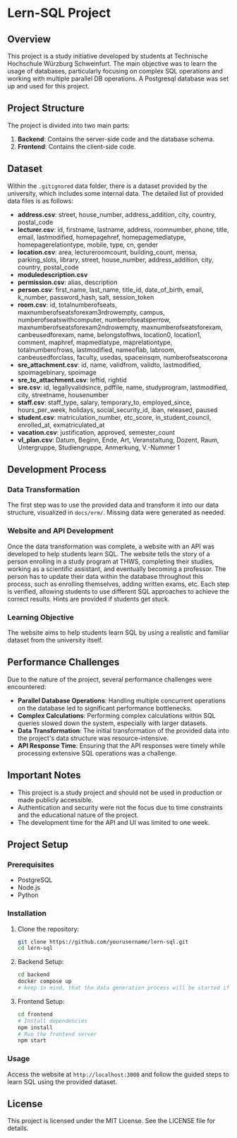 
# Lern-SQL Project

## Overview

This project is a study initiative developed by students at Technische Hochschule Würzburg Schweinfurt. The main objective was to learn the usage of databases, particularly focusing on complex SQL operations and working with multiple parallel DB operations. A Postgresql database was set up and used for this project.

## Project Structure

The project is divided into two main parts:
1. **Backend**: Contains the server-side code and the database schema.
2. **Frontend**: Contains the client-side code.

## Dataset

Within the `.gitignored` data folder, there is a dataset provided by the university, which includes some internal data. The detailed list of provided data files is as follows:

- **address.csv**: street, house_number, address_addition, city, country, postal_code
- **lecturer.csv**: id, firstname, lastname, address, roomnumber, phone, title, email, lastmodified, homepagehref, homepagemediatype, homepagerelationtype, mobile, type, cn, gender
- **location.csv**: area, lectureroomcount, building_count, mensa, parking_slots, library, street, house_number, address_addition, city, country, postal_code
- **moduledescription.csv**
- **permission.csv**: alias, description
- **person.csv**: first_name, last_name, title_id, date_of_birth, email, k_number, password_hash, salt, session_token
- **room.csv**: id, totalnumberofseats, maxnumberofseatsforexam3rdrowempty, campus, numberofseatswithcomputer, numberofseatsperrow, maxnumberofseatsforexam2ndrowempty, maxnumberofseatsforexam, canbeusedforexam, name, belongstofhws, location0, location1, comment, maphref, mapmediatype, maprelationtype, totalnumberofrows, lastmodified, nameoflab, labroom, canbeusedforclass, faculty, usedas, spaceinsqm, numberofseatscorona
- **sre_attachment.csv**: id, name, validfrom, validto, lastmodified, spoimagebinary, spoimage
- **sre_to_attachment.csv**: leftid, rightid
- **sre.csv**: id, legallyvalidsince, pdffile, name, studyprogram, lastmodified, city, streetname, housenumber
- **staff.csv**: staff_type, salary, temporary_to, employed_since, hours_per_week, holidays, social_security_id, iban, released, paused
- **student.csv**: matriculation_number, etc_score, in_student_council, enrolled_at, exmatriculated_at
- **vacation.csv**: justification, approved, semester_count
- **vl_plan.csv**: Datum, Beginn, Ende, Art, Veranstaltung, Dozent, Raum, Untergruppe, Studiengruppe, Anmerkung, V.-Nummer 1

## Development Process

### Data Transformation

The first step was to use the provided data and transform it into our data structure, visualized in `docs/erm/`. Missing data were generated as needed.

### Website and API Development

Once the data transformation was complete, a website with an API was developed to help students learn SQL. The website tells the story of a person enrolling in a study program at THWS, completing their studies, working as a scientific assistant, and eventually becoming a professor. The person has to update their data within the database throughout this process, such as enrolling themselves, adding written exams, etc. Each step is verified, allowing students to use different SQL approaches to achieve the correct results. Hints are provided if students get stuck.

### Learning Objective

The website aims to help students learn SQL by using a realistic and familiar dataset from the university itself. 

## Performance Challenges

Due to the nature of the project, several performance challenges were encountered:

- **Parallel Database Operations**: Handling multiple concurrent operations on the database led to significant performance bottlenecks.
- **Complex Calculations**: Performing complex calculations within SQL queries slowed down the system, especially with larger datasets.
- **Data Transformation**: The initial transformation of the provided data into the project's data structure was resource-intensive.
- **API Response Time**: Ensuring that the API responses were timely while processing extensive SQL operations was a challenge.

## Important Notes

- This project is a study project and should not be used in production or made publicly accessible.
- Authentication and security were not the focus due to time constraints and the educational nature of the project.
- The development time for the API and UI was limited to one week.

## Project Setup

### Prerequisites

- PostgreSQL
- Node.js
- Python

### Installation

1. Clone the repository:
   ```bash
   git clone https://github.com/yourusername/lern-sql.git
   cd lern-sql
   ```

2. Backend Setup:
   ```bash
   cd backend
   docker compose up
   # keep in mind, that the data generation process will be started if there are no data within the db yet.
   ```

3. Frontend Setup:
   ```bash
   cd frontend
   # Install dependencies
   npm install
   # Run the frontend server
   npm start
   ```

### Usage

Access the website at `http://localhost:3000` and follow the guided steps to learn SQL using the provided dataset.

## License

This project is licensed under the MIT License. See the LICENSE file for details.
